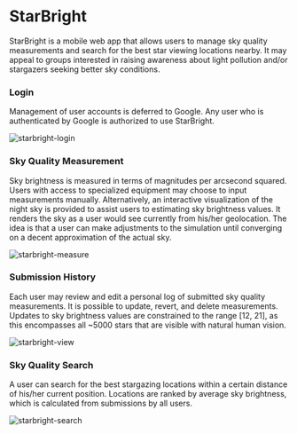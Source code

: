 # **StarBright**

StarBright is a mobile web app that allows users to manage sky quality measurements and search for the best star viewing locations nearby. It may appeal to groups interested in raising awareness about light pollution and/or stargazers seeking better sky conditions.

### **Login**

Management of user accounts is deferred to Google. Any user who is authenticated by Google is authorized to use StarBright.

![starbright-login](https://cloud.githubusercontent.com/assets/8960984/11848942/93457d5a-a3e2-11e5-94b6-83fef2167868.gif)

### **Sky Quality Measurement**

Sky brightness is measured in terms of magnitudes per arcsecond squared. Users with access to specialized equipment may choose to input measurements manually. Alternatively, an interactive visualization of the night sky is provided to assist users to estimating sky brightness values. It renders the sky as a user would see currently from his/her geolocation. The idea is that a user can make adjustments to the simulation until converging on a decent approximation of the actual sky.

![starbright-measure](https://cloud.githubusercontent.com/assets/8960984/11848969/a7015b52-a3e2-11e5-90bb-ecb8ea9a673f.gif)

### **Submission History**

Each user may review and edit a personal log of submitted sky quality measurements. It is possible to update, revert, and delete measurements. Updates to sky brightness values are constrained to the range [12, 21], as this encompasses all ~5000 stars that are visible with natural human vision.

![starbright-view](https://cloud.githubusercontent.com/assets/8960984/11848976/afce27ce-a3e2-11e5-879a-e3855add8029.gif)

### **Sky Quality Search**

A user can search for the best stargazing locations within a certain distance of his/her current position. Locations are ranked by average sky brightness, which is calculated from submissions by all users.

![starbright-search](https://cloud.githubusercontent.com/assets/8960984/11848995/bc75a812-a3e2-11e5-921e-7375e6ecc301.gif)